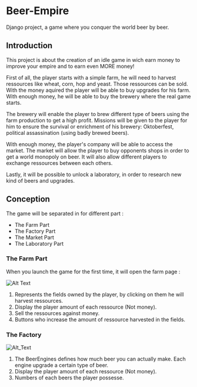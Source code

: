 # Beer-Empire
Django project, a game where you conquer the world beer by beer.

## Introduction
This project is about the creation of an idle game in wich earn money to improve your empire and to earn even MORE money!

First of all, the player starts with a simple farm, he will need to harvest ressources like wheat, corn, hop and yeast. Those ressources can be sold. With the money aquired the player will be able to buy upgrades for his farm. With enough money, he will be able to buy the brewery where the real game starts.

The brewery will enable the player to brew different type of beers using the farm production to get a high profit. Missions will be given to the player for him to ensure the survival or enrichment of his brewery: Oktoberfest, political assassination (using badly brewed beers).

With enough money, the player's company will be able to access the market. The market will allow the player to buy opponents shops in order to get a world monopoly on beer. It will also allow different players to exchange ressources between each others.

Lastly, it will be possible to unlock a laboratory, in order to research new kind of beers and upgrades.


## Conception
The game will be separated in for different part :
- The Farm Part
- The Factory Part
- The Market Part
- The Laboratory Part


### The Farm Part
When you launch the game for the first time, it will open the farm page :

![Alt Text](https://github.com/Smookii/Beer-Empire/blob/master/Image/ConceptionFarm.PNG)

1) Represents the fields owned by the player, by clicking on them he will harvest ressources.
2) Display the player amount of each ressource (Not money).
3) Sell the ressources against money.
4) Buttons who increase the amount of ressource harvested in the fields.



### The Factory
![Alt_Text](https://github.com/Smookii/Beer-Empire/blob/master/Image/ConceptionFactory.PNG)

1) The BeerEngines defines how much beer you can actually make. Each engine upgrade a certain type of beer.
2) Display the player amount of each ressource (Not money).
3) Numbers of each beers the player possesse.

